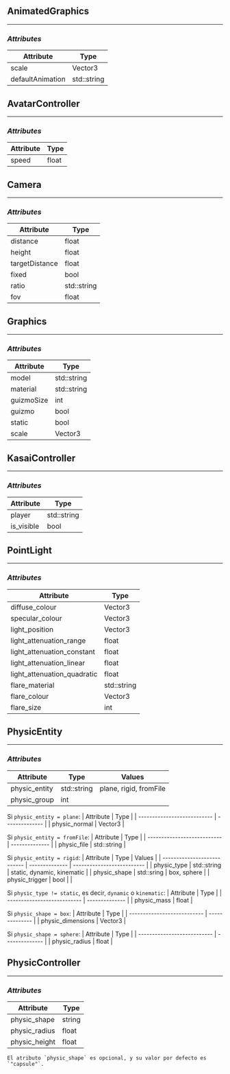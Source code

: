 ## AnimatedGraphics
-------------------
### _Attributes_

| Attribute        | Type           |
| ---------------- | -------------- |
| scale            | Vector3        |
| defaultAnimation | std::string    |


## AvatarController
-------------------
### _Attributes_

| Attribute        | Type           |
| ---------------- | -------------- |
| speed            | float          |


## Camera
-------------------
### _Attributes_

| Attribute        | Type           |
| ---------------- | -------------- |
| distance         | float          |
| height           | float          |
| targetDistance   | float          |
| fixed            | bool           |
| ratio            | std::string    |
| fov              | float          |


## Graphics
-------------------
### _Attributes_

| Attribute        | Type           |
| ---------------- | -------------- |
| model            | std::string    |
| material         | std::string    |
| guizmoSize       | int            |
| guizmo           | bool           |
| static           | bool           |
| scale            | Vector3        |


## KasaiController
-------------------
### _Attributes_

| Attribute        | Type           |
| ---------------- | -------------- |
| player           | std::string    |
| is_visible       | bool           |


## PointLight
-------------------
### _Attributes_

| Attribute                   | Type           |
| --------------------------- | -------------- |
| diffuse_colour              | Vector3        |
| specular_colour             | Vector3        |
| light_position              | Vector3        |
| light_attenuation_range     | float          |
| light_attenuation_constant  | float          |
| light_attenuation_linear    | float          |
| light_attenuation_quadratic | float          |
| flare_material              | std::string    |
| flare_colour                | Vector3        |
| flare_size                  | int            |


## PhysicEntity
-------------------
### _Attributes_

| Attribute                   | Type           | Values                 |
| --------------------------- | -------------- | ---------------------- |
| physic_entity               | std::string    | plane, rigid, fromFile |
| physic_group                | int            |                        |

Si `physic_entity = plane`:
| Attribute                   | Type           |
| --------------------------- | -------------- |
| physic_normal               | Vector3        |

Si `physic_entity = fromFile`:
| Attribute                   | Type           |
| --------------------------- | -------------- |
| physic_file                 | std::string    |

Si `physic_entity = rigid`:
| Attribute                   | Type           | Values                     |
| --------------------------- | -------------- | -------------------------- |
| physic_type                 | std::string    | static, dynamic, kinematic |
| physic_shape                | std::sring     | box, sphere                |
| physic_trigger              | bool           |                            |

Si `physic_type != static`, es decir, `dynamic` o `kinematic`:
| Attribute                   | Type           |
| --------------------------- | -------------- |
| physic_mass                 | float          |

Si `physic_shape = box`:
| Attribute                   | Type           |
| --------------------------- | -------------- |
| physic_dimensions           | Vector3        |

Si `physic_shape = sphere`:
| Attribute                   | Type           |
| --------------------------- | -------------- |
| physic_radius               | float          |


## PhysicController
-------------------
### _Attributes_

| Attribute                   | Type           |
| --------------------------- | -------------- |
| physic_shape                | string         |
| physic_radius               | float          |
| physic_height               | float          |

	El atributo `physic_shape` es opcional, y su valor por defecto es `"capsule"`.